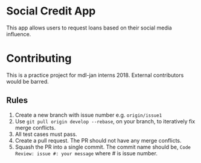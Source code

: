 # Social Credit App

This app allows users to request loans based on their social media influence.

# Contributing

This is a practice project for mdl-jan interns 2018. External contributors would be barred. 

## Rules

1. Create a new branch with issue number e.g. `origin/issue1`
2. Use `git pull origin develop --rebase`, on your branch, to iteratively fix merge conflicts. 
3. All test cases must pass.
4. Create a pull request. The PR should not have any merge conflicts.
5. Squash the PR into a single commit. The commit name should be,
`Code Review: issue #: your message` where # is issue number.